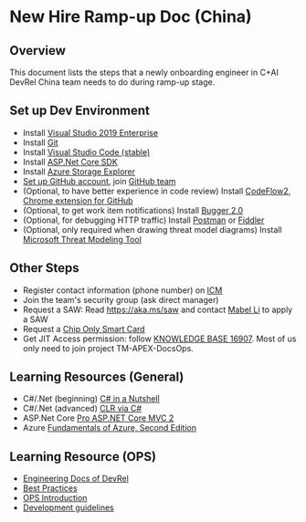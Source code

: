 # New Hire Ramp-up Doc (China)

## Overview 
This document lists the steps that a newly onboarding engineer in C+AI DevRel China team needs to do during ramp-up stage.

## Set up Dev Environment
* Install [Visual Studio 2019 Enterprise](https://visualstudio.microsoft.com/vs/)
* Install [Git](https://git-scm.com/downloads)
* Install [Visual Studio Code (stable)](https://code.visualstudio.com/)
* Install [ASP.Net Core SDK](https://dotnet.microsoft.com/download/dotnet-core)
* Install [Azure Storage Explorer](https://azure.microsoft.com/en-us/features/storage-explorer/)
* [Set up GitHub account](https://review.docs.microsoft.com/en-us/help/contribute/contribute-get-started-setup-github?branch=master), join [GitHub team](https://repos.opensource.microsoft.com/microsoft/teams/apex-eng-team)
* (Optional, to have better experience in code review) Install [CodeFlow2](https://www.1eswiki.com/wiki/CodeFlow), [Chrome extension for GitHub](https://www.1eswiki.com/wiki/CodeFlow_integration_with_GitHub_Pull_Requests#Install_CodeFlow_extensions_for_GitHub)
* (Optional, to get work item notifications) Install [Bugger 2.0](https://osgwiki.com/wiki/Bugger_2.0)
* (Optional, for debugging HTTP traffic) Install [Postman](https://www.getpostman.com/downloads/) or [Fiddler](https://www.telerik.com/download/fiddler)
* (Optional, only required when drawing threat model diagrams) Install [Microsoft Threat Modeling Tool](https://docs.microsoft.com/en-us/azure/security/azure-security-threat-modeling-tool-getting-started)

## Other Steps
* Register contact information (phone number) on [ICM](https://icm.ad.msft.net/imp/v3/myprofile/profile/details)
* Join the team's security group (ask direct manager)
* Request a SAW: Read https://aka.ms/saw and contact [Mabel Li](mailto:a-mali@microsoft.com) to apply a SAW
* Request a [Chip Only Smart Card](https://aka.ms/GSAMSSP)
* Get JIT Access permission: follow [KNOWLEDGE BASE 16907](https://ceapex.visualstudio.com/SRE/_workitems/edit/16907). Most of us only need to join project TM-APEX-DocsOps.

## Learning Resources (General)
* C#/.Net (beginning) [C# in a Nutshell](https://www.oreilly.com/library/view/c-70-in/9781491987643/)
* C#/.Net (advanced) [CLR via C#](https://www.oreilly.com/library/view/clr-via-c/9780735668737/)
* ASP.Net Core [Pro ASP.NET Core MVC 2](https://www.apress.com/gp/book/9781484231494)
* Azure [Fundamentals of Azure, Second Edition](https://blogs.msdn.microsoft.com/microsoft_press/2016/09/01/free-ebook-microsoft-azure-essentials-fundamentals-of-azure-second-edition/)

## Learning Resource (OPS)
* [Engineering Docs of DevRel](https://review.docs.microsoft.com/en-us/engineering/?branch=master)
* [Best Practices](https://github.com/MicrosoftDocs/engineering/tree/master/engineering/best-practices)
* [OPS Introduction](https://review.docs.microsoft.com/en-us/engineering/projects/ops/vision?branch=master)
* [Development guidelines](https://review.docs.microsoft.com/en-us/engineering/best-practices/dotnet-development-guidelines?branch=master)